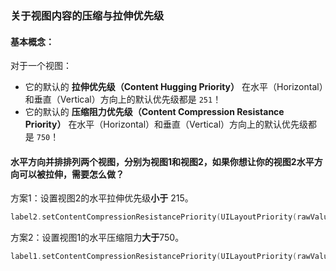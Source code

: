 ### 关于视图内容的压缩与拉伸优先级

#### 基本概念：

对于一个视图：

- 它的默认的 **拉伸优先级（Content Hugging Priority）** 在水平（Horizontal）和垂直（Vertical）方向上的默认优先级都是 `251`！
- 它的默认的 **压缩阻力优先级（Content Compression Resistance Priority）** 在水平（Horizontal）和垂直（Vertical）方向上的默认优先级都是 `750`！

#### 水平方向并排排列两个视图，分别为视图1和视图2，如果你想让你的视图2水平方向可以被拉伸，需要怎么做？

方案1：设置视图2的水平拉伸优先级**小于** 215。

```swift
label2.setContentCompressionResistancePriority(UILayoutPriority(rawValue: 250), for: .horizontal)
```

方案2：设置视图1的水平压缩阻力**大于**750。

```swift
label1.setContentCompressionResistancePriority(UILayoutPriority(rawValue: 755), for: .horizontal)
```





